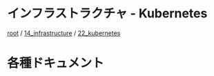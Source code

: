 # インフラストラクチャ - Kubernetes

[root](./../../../README.md) 
/ [14_infrastructure](./../README.md) 
/ [22_kubernetes](./README.md)

# 各種ドキュメント
